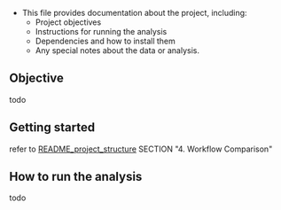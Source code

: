 - This file provides documentation about the project, including:
    - Project objectives
    - Instructions for running the analysis
    - Dependencies and how to install them
    - Any special notes about the data or analysis.
## Objective
todo
## Getting started
refer to [README_project_structure](./README_project_structure.md) SECTION "4\. Workflow Comparison"

## How to run the analysis
todo
